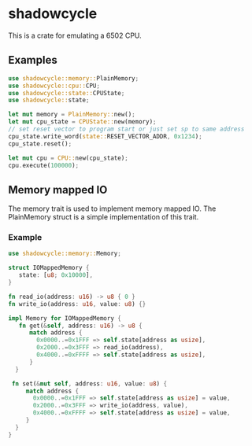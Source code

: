 # shadowcycle

This is a crate for emulating a 6502 CPU.

## Examples
```rust
use shadowcycle::memory::PlainMemory;
use shadowcycle::cpu::CPU;
use shadowcycle::state::CPUState;
use shadowcycle::state;

let mut memory = PlainMemory::new();
let mut cpu_state = CPUState::new(memory);
// set reset vector to program start or just set sp to same address
cpu_state.write_word(state::RESET_VECTOR_ADDR, 0x1234);
cpu_state.reset();

let mut cpu = CPU::new(cpu_state);
cpu.execute(100000);
```

## Memory mapped IO
The memory trait is used to implement memory mapped IO. The
PlainMemory struct is a simple implementation of this trait.

### Example

```rust
use shadowcycle::memory::Memory;

struct IOMappedMemory {
   state: [u8; 0x10000],
}

fn read_io(address: u16) -> u8 { 0 }
fn write_io(address: u16, value: u8) {}

impl Memory for IOMappedMemory {
   fn get(&self, address: u16) -> u8 {
      match address {
        0x0000..=0x1FFF => self.state[address as usize],
        0x2000..=0x3FFF => read_io(address),
        0x4000..=0xFFFF => self.state[address as usize],
      }
  }

 fn set(&mut self, address: u16, value: u8) {
     match address {
       0x0000..=0x1FFF => self.state[address as usize] = value,
       0x2000..=0x3FFF => write_io(address, value),
       0x4000..=0xFFFF => self.state[address as usize] = value,
     }
  }
}
````

